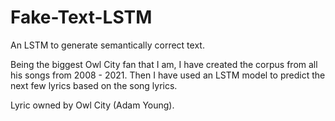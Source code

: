 # Fake-Text-LSTM
An LSTM to generate semantically correct text.

Being the biggest Owl City fan that I am, I have created the corpus from all his songs from 2008 - 2021. Then I have used an LSTM model to predict the next few lyrics based on the song lyrics.

Lyric owned by Owl City (Adam Young).
